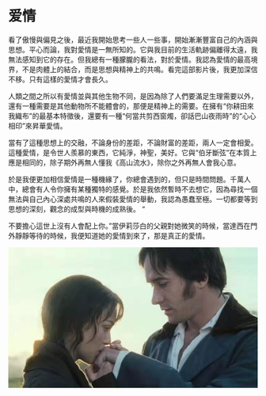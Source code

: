 # 爱情

看了傲慢與偏見之後，最近我開始思考一些人一些事，開始漸漸豐富自己的內涵與思想。平心而論，我對愛情是一無所知的。它與我目前的生活軌跡偏離得太遠，我無法感知到它的存在。但我總有一種朦朧的看法，對於愛情。我認為愛情的最高境界，不是肉體上的結合，而是思想與精神上的共鳴。看完這部影片後，我更加深信不移。只有這樣的愛情才會長久。 

人類之間之所以有愛情並與其他生物不同，是因為除了人們要滿足生理需要以外，還有一種需要是其他動物所不能體會的，那便是精神上的需要。在擁有“你耕田來我織布”的最基本特徵後，還要有一種“何當共剪西窗燭，卻話巴山夜雨時”的“心心相印”來昇華愛情。 

當有了這種思想上的交融，不論身份的差距，不論財富的差距，兩人一定會相愛。這種愛情，是令世人羨慕的東西，它純淨，神聖，美好。它與“伯牙斷弦”在本質上應是相同的，除子期外再無人懂我《高山流水》，除你之外再無人會我心意。 

於是我便更加相信愛情是一種機緣了，你總會遇到的，但只是時間問題。千萬人中，總會有人令你擁有某種獨特的感覺。於是我依然暫時不去想它，因為尋找一個無法與自己內心深處共鳴的人來假裝愛情的舉動，我認為愚蠢至極。一切都要等到思想的深刻，觀念的成型與時機的成熟後。 “

不要擔心這世上沒有人會配上你。”當伊莉莎白的父親對她微笑的時候，當達西在門外靜靜等待的時候，我便知道她的愛情到來了，那是真正的愛情。

![](../.gitbook/assets/tu-pian-%20%286%29.png)

